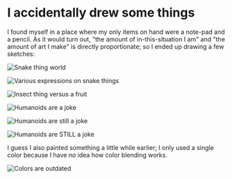 # I accidentally drew some things

I found myself in a place where my only items on hand were a note-pad and a
pencil. As it would turn out, "the amount of in-this-situation I am" and "the
amount of art I make" is directly proportionate; so I ended up drawing a few
sketches:

![Snake thing world](static/media/15-snek-world.png)

![Various expressions on snake things](static/media/15-snek-expressions.png)

![Insect thing versus a fruit](static/media/15-insect-vs-fruit.png)

![Humanoids are a joke](static/media/15-humanoids-are-a-joke.png)

![Humanoids are still a joke](static/media/15-humanoids-are-still-a-joke.png)

![Humanoids are STILL a joke](static/media/15-humanoids-are-still-still-a-joke.png)

I guess I also painted something a little while earlier; I only used a single
color because I have *no* idea how color blending works.

![Colors are outdated](static/media/15-colors-are-outdated.png)